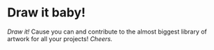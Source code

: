 # Draw it baby!

*Draw it!* Cause you can and contribute to the almost biggest library of artwork for all your projects!
_Cheers._

